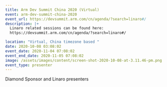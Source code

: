 ```yaml
---
title: Arm Dev Summit China 2020 (Virtual)
event: arm-dev-summit-china-2020
event_url: https://devsummit.arm.com/cn/agenda/?search=linaro#/
description: |+
  Linaro related sessions can be found here: 
  https://devsummit.arm.com/cn/agenda/?search=linaro#/

location: "Virtual, China timezone based "
date: 2020-10-08 03:08:02
event_date: 2020-11-04 07:08:02
event_end_date: 2020-11-05 07:08:02
image: /assets/images/content/screen-shot-2020-10-08-at-3.11.46-pm.png
event_type: presenter
---
```

Diamond Sponsor and Linaro presenters